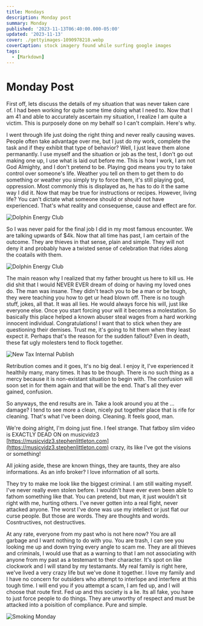 ```yaml
---
title: Mondays
description: Monday post
summary: Monday 
published: '2023-11-13T06:40:00.000-05:00'
updated: '2023-11-13'
cover: ./gettyimages-1090978218.webp
coverCaption: stock imagery found while surfing google images
tags:
  - [Markdown]
---
```

<script lang="ts">
  import Youtube from '$lib/components/youtube.svelte'
</script>

# Monday Post

First off, lets discuss the details of my situation that was never taken care of. I had been working for quite some time doing what I need to. Now that I am 41 and able to accurately ascertain my situation, I realize I am quite a victim. This is purposely done on my behalf so I can't complain. Here's why.  

I went through life just doing the right thing and never really causing waves. People often take advantage over me, but I just do my work, complete the task and if they exhibit that type of behavior? Well, I just leave them alone permanantly. I use myself and the situation or job as the test, I don't go out making one up, I use what is laid out before me. This is how I work, I am not God Almighty, and I don't pretend to be. Playing god means you try to take control over someone's life. Weather you tell on them to get them to do something or weather you simply try to force them, it's still playing god, oppression. Most commonly this is displayed as, he has to do it the same way I did it. Now that may be true for instructions or recipes. However, living life? You can't dictate what someone should or should not have experienced. That's what reality and consequense, cause and effect are for.  

![Dolphin Energy Club](/Monday/decfix2168737818276723.webp)  

So I was never paid for the final job I did in my most famous encounter. We are talking upwards of $4k. Now that all time has past, I am certain of the outcome. They are thieves in that sense, plain and simple. They will not deny it and probably have a twisted sense of celebration that rides along the coatails with them.  

![Dolphin Energy Club](/Monday/decfix2168737818276723.webp)  

The main reason why I realized that my father brought us here to kill us. He did shit that I would NEVER EVER dream of doing or having my loved ones do. The man was insane. They didn't teach you to be a man or be tough, they were teaching you how to get ur head blown off. There is no tough stuff, jokes, all that. It was all lies. He would always force his will, just like everyone else. Once you start forcing your will it becomes a molestation. So basically this place helped a known abuser steal wages from a hard working innocent individual. Congratulations! I want that to stick when they are questioning their demises. Trust me, it's going to hit them when they least expect it. Perhaps that's the reason for the sudden fallout? Even in death, these fat ugly molesters tend to flock together.  

![New Tax Internal Publish](/Monday/internal-publish-new-tax.webp)

Retribution comes and it goes, It's no big deal. I enjoy it, I've experienced it healthily many, many times. It has to be though. There is no such thing as a mercy because it is non-existant situation to begin with. The confusion will soon set in for them again and that will be the end. That's all they ever gained, confusion.  

So anyways, the end results are in. Take a look around you at the ... damage? I tend to see more a clean, nicely put together place that is rife for cleaning. That's what I've been doing. Cleaning. It feels good, man.  

We're doing alright, I'm doing just fine. I feel strange. That fatboy slim video is EXACTLY DEAD ON on musicvidz3 [https://musicvidz3.stephenlittleton.com](https://musicvidz3.stephenlittleton.com) crazy, its like I've got the visions or something!  

All joking aside, these are known things, they are taunts, they are also informations. As an info broker? I love information of all sorts.  

They try to make me look like the biggest criminal. I am still waiting myself. I've never really even stolen before. I wouldn't have ever even been able to fathom something like that. You can pretend, but man, it just wouldn't sit right with me, hurting others. I've never gotten into a real fight, never attacked anyone. The worst I've done was use my intellect or just flat our curse people. But those are words. They are thoughts and words. Cosntructives, not destructives.  

At any rate, everyone from my past who is not here now? You are all garbage and I want nothing to do with you. You are trash, I can see you looking me up and down trying every angle to scam me. They are all thieves and criminals, I would use that as a warning to that I am not associating with anyone from my past as a testemant to their character. It's spot on like clockwork and I will stand by my testamants. My real family is right here, we've lived a very crazy life but we've done it together. I love my family and I have no concern for outsiders who attempt to interlope and interfere at this tough time. I will end you if you attempt a scam, I am fed up, and I will choose that route first. Fed up and this society is a lie. Its all fake, you have to just force people to do things. They are unworthy of respect and must be attacked into a poisition of compliance. Pure and simple.  

![Smoking Monday](/Monday/legal-cannabis.webp)

<Youtube id="DW-IMdHzFsc"/>